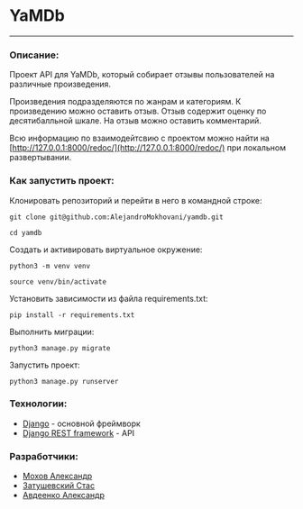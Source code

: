 # YaMDb
***
### Описание:

Проект API для YaMDb, который собирает отзывы пользователей на различные произведения.

Произведения подразделяются по жанрам и категориям. К произведению можно оставить отзыв. Отзыв содержит оценку по десятибалльной шкале. На отзыв можно оставить комментарий.

Всю информацию по взаимодейтсвию с проектом можно найти на  [http://127.0.0.1:8000/redoc/](http://127.0.0.1:8000/redoc/) при локальном развертывании.

### Как запустить проект:

Клонировать репозиторий и перейти в него в командной строке:

```
git clone git@github.com:AlejandroMokhovani/yamdb.git
```

```
cd yamdb
```

Cоздать и активировать виртуальное окружение:

```
python3 -m venv venv
```

```
source venv/bin/activate
```

Установить зависимости из файла requirements.txt:

```
pip install -r requirements.txt
```

Выполнить миграции:

```
python3 manage.py migrate
```

Запустить проект:

```
python3 manage.py runserver
```

### Технологии:

- [Django](https://github.com/django/django) - основной фреймворк
- [Django REST framework](https://github.com/encode/django-rest-framework) - API
### Разработчики:
- [Мохов Александр](https://github.com/AlejandroMokhovani)
- [Затушевский Стас](https://github.com/stas-zatushevskii)
- [Авдеенко Александр](https://github.com/dvaxela)
